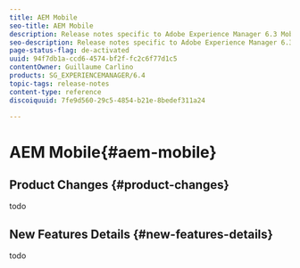 ```yaml
---
title: AEM Mobile
seo-title: AEM Mobile
description: Release notes specific to Adobe Experience Manager 6.3 Mobile.
seo-description: Release notes specific to Adobe Experience Manager 6.3 Mobile.
page-status-flag: de-activated
uuid: 94f7db1a-ccd6-4574-bf2f-fc2c6f77d1c5
contentOwner: Guillaume Carlino
products: SG_EXPERIENCEMANAGER/6.4
topic-tags: release-notes
content-type: reference
discoiquuid: 7fe9d560-29c5-4854-b21e-8bedef311a24

---
```


# AEM Mobile{#aem-mobile}

## Product Changes {#product-changes}

todo

## New Features Details {#new-features-details}

todo

